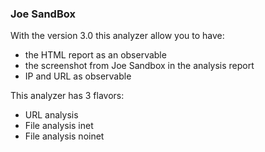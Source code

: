 ### Joe SandBox

With the version 3.0 this analyzer allow you to have:

- the HTML report as an observable
- the screenshot from Joe Sandbox in the analysis report
- IP and URL as observable


This analyzer has 3 flavors:

- URL analysis
- File analysis inet
- File analysis noinet
